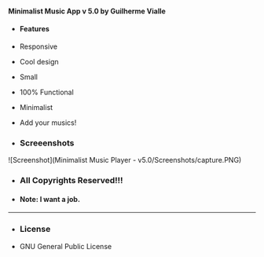 #### Minimalist Music App v 5.0 by Guilherme Vialle

-   #### Features

-   Responsive
-   Cool design
-   Small
-   100% Functional
-   Minimalist
-   Add your musics!

-   ### Screeenshots

![Screenshot](Minimalist Music Player - v5.0/Screenshots/capture.PNG)

-   ### All Copyrights Reserved!!!

-   #### Note: I want a job.

---

-   ### License

-   GNU General Public License

